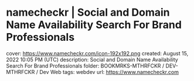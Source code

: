 # namecheckr | Social and Domain Name Availability Search For Brand Professionals

cover: https://www.namecheckr.com/icon-192x192.png
created: August 15, 2022 10:05 PM (UTC)
description: Social and Domain Name Availability Search For Brand Professionals
folder: BOOKMRKS-MTHRFCKR / DEV-MTHRFCKR / Dev Web
tags: webdev
url: https://www.namecheckr.com